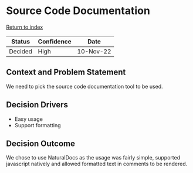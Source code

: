 # Source Code Documentation

[Return to index](https://cse210-group5.github.io/cse210-fa22-ucsd-group5/decisions/)

|  Status   | Confidence    |   Date    |
| --------  | ----------    | --------- |
| Decided   | High          | 10-Nov-22 |

## Context and Problem Statement

We need to pick the source code documentation tool to be used.

## Decision Drivers

* Easy usage
* Support formatting

## Decision Outcome

We chose to use NaturalDocs as the usage was fairly simple, supported javascript natively and allowed formatted text in comments to be rendered.
